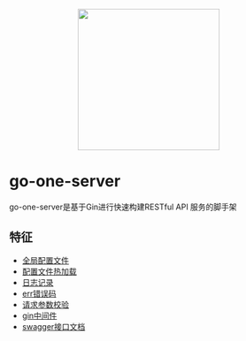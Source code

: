 <p align="center"><img src="https://user-images.githubusercontent.com/55381228/97401757-56c5ef80-192c-11eb-8822-67b458609093.png" width="256px"/></p>

# go-one-server
go-one-server是基于Gin进行快速构建RESTful API 服务的脚手架


## 特征

- [全局配置文件](https://github.com/togettoyou/go-one-server/blob/main/util/conf/conf.go)
- [配置文件热加载](https://github.com/togettoyou/go-one-server/blob/main/util/util.go)
- [日志记录](https://github.com/togettoyou/go-one-server/blob/main/util/logger/logger.go)
- [err错误码](https://github.com/togettoyou/go-one-server/blob/main/util/errno/code.go)
- [请求参数校验](https://github.com/togettoyou/go-one-server/blob/main/util/validator/validate.go)
- [gin中间件](https://github.com/togettoyou/go-one-server/blob/main/router/middleware/README.md)
- [swagger接口文档](https://github.com/togettoyou/go-one-server/tree/main/docs)
